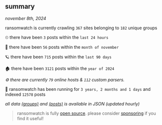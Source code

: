 
## summary
_november 8th, 2024_

ransomwatch is currently crawling `367` sites belonging to `182` unique groups

⏲ there have been `3` posts within the `last 24 hours`

🦈 there have been `56` posts within the `month of november`

🪐 there have been `715` posts within the `last 90 days`

🏚 there have been `3121` posts within the `year of 2024`

_⚙️ there are currently `79` online hosts & `112` custom parsers._

🦕 ransomwatch has been running for `3 years, 2 months and 1 days` and indexed `12578` posts

_all data  [(groups)](http://ransomwhat.telemetry.ltd/groups) and [(posts)](http://ransomwhat.telemetry.ltd/posts) is available in JSON (updated hourly)_

> ransomwatch is fully [open source](https://github.com/joshhighet/ransomwatch#ransomwatch--). please consider [sponsoring](https://github.com/sponsors/joshhighet) if you find it useful!
